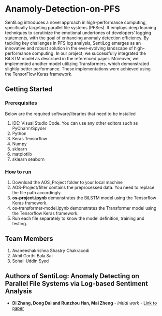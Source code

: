 # Anamoly-Detection-on-PFS

SentiLog introduces a novel approach in high-performance computing, specifically targeting parallel file systems (PFSes). It employs deep learning techniques to scrutinize the emotional undertones of developers' logging statements, with the goal of enhancing anomaly detection efficiency. By tackling key challenges in PFS log analysis, SentiLog emerges as an innovative and robust solution in the ever-evolving landscape of high-performance computing. In our project, we successfully integrated the BiLSTM model as described in the referenced paper. Moreover, we implemented another model utilizing Transformers, which demonstrated slightly better performance. These implementations were achieved using the TensorFlow Keras framework.

## Getting Started

### Prerequisites
Below are the required software/libraries that need to be installed
1. IDE: Visual Studio Code. You can use any other editors such as PyCharm/Spyder
2. Python
3. Keras Tensorflow
4. Numpy
5. sklearn
6. matplotlib
7. sklearn seaborn

### How to run
1. Download the AOS_Project folder to your local machine
2. AOS-Project/filter contains the preprocessed data. You need to replace the file path accordingly.
3. **os-project.ipynb** demonstrates the BiLSTM model using the Tensorflow Keras framework.
5. os-transformer-model.ipynb demonstrates the Transformer model using the Tensorflow Keras framework.
6. Run each file separately to know the model definition, training and testing. 


## Team Members
1. Avaneeshakrishna Shastry Chakracodi
2. Akhil Gorthi Bala Sai
3. Sohail Uddin Syed
 

## Authors of SentiLog: Anomaly Detecting on Parallel File Systems via Log-based Sentiment Analysis

* **Di Zhang, Dong Dai and Runzhou Han, Mai Zheng** - *Initial work* - [Link to paper](https://dl.acm.org/doi/10.1145/3465332.3470873)

